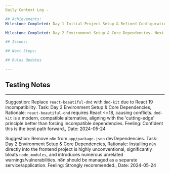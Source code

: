 ```yaml
---
Daily Context Log - 

## Achievements:
Milestone Completed: Day 1 Initial Project Setup & Refined Configuration. Next Task: Day 2 Environment Setup & Core Dependencies. Feeling: Foundation poured, blueprints look solid! Ready for tools. Date: 2024-05-24

Milestone Completed: Day 2 Environment Setup & Core Dependencies. Next Task: Day 3 BaseAgent & Logging System. Feeling: Relieved Day 2 setup is correctly committed after troubleshooting ESLint/npm issues. Ready for core agent structure. Date: 2025-04-10

## Issues:

## Next Steps:

## Rules Updates

---
```


## Testing Notes

---

Suggestion: Replace `react-beautiful-dnd` with `dnd-kit` due to React 19 incompatibility. Task: Day 2 Environment Setup & Core Dependencies, Rationale: `react-beautiful-dnd` requires React <=18, causing conflicts. `dnd-kit` is a modern, compatible alternative, aligning with the 'cutting-edge' principle better than forcing incompatible dependencies. Feeling: Confident this is the best path forward., Date: 2024-05-24

Suggestion: Remove `n8n` from `app/package.json` devDependencies. Task: Day 2 Environment Setup & Core Dependencies, Rationale: Installing `n8n` directly into the frontend project is highly unconventional, significantly bloats `node_modules`, and introduces numerous unrelated warnings/vulnerabilities. n8n should be managed as a separate service/application. Feeling: Strongly recommended., Date: 2024-05-24 